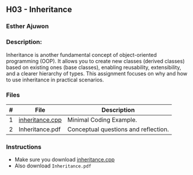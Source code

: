 ## H03 - Inheritance
### Esther Ajuwon
### Description:

Inheritance is another fundamental concept of object-oriented programming (OOP). It allows you to create new 
classes (derived classes) based on existing ones (base classes), enabling reusability, extensibility, and a 
clearer hierarchy of types. This assignment focuses on why and how to use inheritance in practical scenarios.



### Files

|   #   | File                                    | Description                                        |
| :---: | --------------------------------------- | -------------------------------------------------- |
|   1   | [inheritance.cpp](./inheritance.cpp)    | Minimal Coding Example.                            |
|   2   | Inheritance.pdf    | Conceptual questions and reflection.                                    |

### Instructions

- Make sure you download [inheritance.cpp](./inheritance.cpp)
- Also download `Inheritance.pdf` 